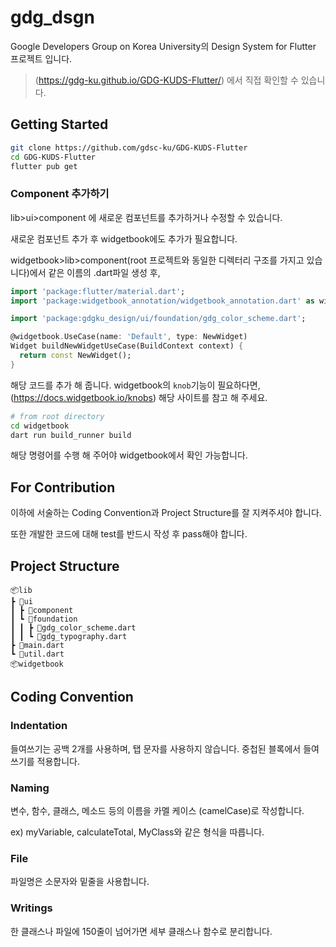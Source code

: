 # gdg_dsgn

Google Developers Group on Korea University의 Design System for Flutter 프로젝트 입니다.

> (https://gdg-ku.github.io/GDG-KUDS-Flutter/) 에서 직접 확인할 수 있습니다.

## Getting Started

```sh
git clone https://github.com/gdsc-ku/GDG-KUDS-Flutter
cd GDG-KUDS-Flutter
flutter pub get
```

### Component 추가하기

lib>ui>component 에 새로운 컴포넌트를 추가하거나 수정할 수 있습니다.

새로운 컴포넌트 추가 후 widgetbook에도 추가가 필요합니다.

widgetbook>lib>component(root 프로젝트와 동일한 디렉터리 구조를 가지고 있습니다)에서 같은 이름의 .dart파일 생성 후,

```dart
import 'package:flutter/material.dart';
import 'package:widgetbook_annotation/widgetbook_annotation.dart' as widgetbook;

import 'package:gdgku_design/ui/foundation/gdg_color_scheme.dart';

@widgetbook.UseCase(name: 'Default', type: NewWidget)
Widget buildNewWidgetUseCase(BuildContext context) {
  return const NewWidget();
}

```

해당 코드를 추가 해 줍니다. widgetbook의 `knob`기능이 필요하다면, (https://docs.widgetbook.io/knobs) 해당 사이트를 참고 해 주세요.

```sh
# from root directory
cd widgetbook
dart run build_runner build
```

해당 명령어를 수행 해 주어야 widgetbook에서 확인 가능합니다.

## For Contribution

이하에 서술하는 Coding Convention과 Project Structure를 잘 지켜주셔야 합니다.

또한 개발한 코드에 대해 test를 반드시 작성 후 pass해야 합니다.

## Project Structure

```
📦lib
┣ 📂ui
┃ ┣ 📂component
┃ ┗ 📂foundation
┃ ┃ ┣ 📜gdg_color_scheme.dart
┃ ┃ ┗ 📜gdg_typography.dart
┣ 📜main.dart
┗ 📜util.dart
📦widgetbook
```

## Coding Convention

### Indentation

들여쓰기는 공백 2개를 사용하며, 탭 문자를 사용하지 않습니다. 중첩된 블록에서 들여쓰기를 적용합니다.

### Naming

변수, 함수, 클래스, 메소드 등의 이름을 카멜 케이스 (camelCase)로 작성합니다.

ex) myVariable, calculateTotal, MyClass와 같은 형식을 따릅니다.

### File

파일명은 소문자와 밑줄을 사용합니다.

### Writings

한 클래스나 파일에 150줄이 넘어가면 세부 클래스나 함수로 분리합니다.
